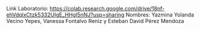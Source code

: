 Link Laboratorio: https://colab.research.google.com/drive/18nf-ehVdqlxCtzk5332UIgE_HHgI5nNJ?usp=sharing
Nombres: Yazmina Yolanda Vecino Yepes, Vanessa Fontalvo Reniz y Esteban David Pérez Mendoza
